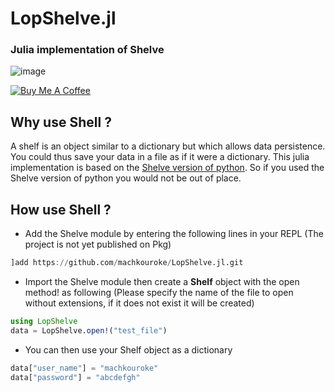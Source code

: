 LopShelve.jl
============

### Julia implementation of Shelve
![image](https://user-images.githubusercontent.com/40785379/178275883-2640a000-95e6-4f11-9a4b-c95d1d66dce2.png)

<a href="https://buymeacoffee.com/machkouroke" target="_blank"><img src="https://www.buymeacoffee.com/assets/img/custom_images/orange_img.png" alt="Buy Me A Coffee" style="height: auto !important;width: auto !important;" ></a>


## Why use Shell ?
A shelf is an object similar to a dictionary but which allows data persistence. You could thus save your data in a file as if it were a dictionary. This julia implementation is based on the <a href="https://docs.python.org/3/library/shelve.html">Shelve version of python</a>. So if you used the Shelve version of python you would not be out of place.

## How use Shell ?
- Add the Shelve module by entering the following lines in your REPL (The project is not yet published on Pkg)
```julia
]add https://github.com/machkouroke/LopShelve.jl.git

```
- Import the Shelve module then create a <b>Shelf</b> object with the open method! as following (Please specify the name of the file to open without extensions, if it does not exist it will be created)
```julia
using LopShelve
data = LopShelve.open!("test_file")
```
- You can then use your Shelf object as a dictionary
```julia
data["user_name"] = "machkouroke"
data["password"] = "abcdefgh"
```
